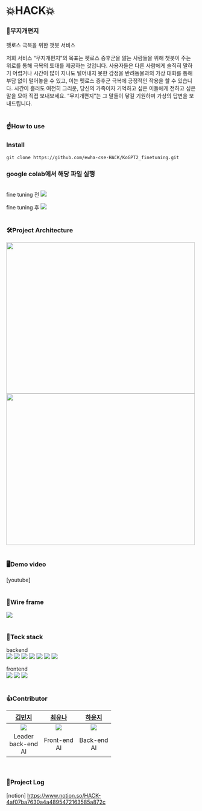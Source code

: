 # 💥HACK💥
### 🌈무지개편지
펫로스 극복을 위한 챗봇 서비스

저희 서비스 “무지개편지”의 목표는 펫로스 증후군을 앓는 사람들을 위해 챗봇이 주는 위로를 통해 극복의 토대를 제공하는 것입니다. 사용자들은 다른 사람에게 솔직히 말하기 어렵거나 시간이 많이 지나도 털어내지 못한 감정을 반려동물과의 가상 대화를 통해 부담 없이 털어놓을 수 있고, 이는 펫로스 증후군 극복에 긍정적인 작용을 할 수 있습니다. 시간이 흘러도 여전히 그리운, 당신의 가족이자 기억하고 싶은 이들에게 전하고 싶은 말을 모아 직접 보내보세요. “무지개편지”는 그 말들이 닿길 기원하며 가상의 답변을 보내드립니다.
<br>
<br>

### ☝️How to use
<h3>Install</h3>

~~~
git clone https://github.com/ewha-cse-HACK/KoGPT2_finetuning.git
~~~
<h3> google colab에서 해당 파일 실행 </h3>
<br>
fine tuning 전
<img src = "https://github.com/ewha-cse-HACK/server_dev/assets/67634926/77049db3-b111-4b99-ac18-a5de9aab8379">

fine tuning 후
<img src = "https://github.com/ewha-cse-HACK/server_dev/assets/67634926/9af26075-b4fb-4110-803e-c26b68be708f">
<br>
<br>

### 🛠️Project Architecture
<img src = "https://github.com/ewha-cse-HACK/server_dev/assets/67634926/e9c95b0d-8170-428d-90e8-a281188d8c74" width = 500 height = 400>
<img src = "https://github.com/ewha-cse-HACK/server_dev/assets/67634926/ddb06cdf-21e6-430b-ae30-e0b0b8f44260" width = 500 height = 400>
<br>
<br>

### 🖥️Demo video
[youtube] 
<br>
<br>

### 🎨Wire frame
<img src = "https://github.com/ewha-cse-HACK/server_dev/assets/67634926/7ae13ccb-6b58-4710-b653-8538ce48a265">
<br>
<br>

### 💪Teck stack
backend <br>
<img src="https://img.shields.io/badge/JAVA-007396?style=for-the-badge&logo=java&logoColor=white"> <img src="https://img.shields.io/badge/spring-6DB33F?style=for-the-badge&logo=spring&logoColor=white"> <img src="https://img.shields.io/badge/spring_boot-6DB33F?style=for-the-badge&logo=spring_boot&logoColor=white"> <img src="https://img.shields.io/badge/nginx-009639?style=for-the-badge&logo=nginx&logoColor=white"> <img src="https://img.shields.io/badge/linux-FCC624?style=for-the-badge&logo=linux&logoColor=black"> <img src="https://img.shields.io/badge/aws-232F3E?style=for-the-badge&logo=aws&logoColor=white"> <img src="https://img.shields.io/badge/mysql-4479A1?style=for-the-badge&logo=mysql&logoColor=white">

frontend <br>
<img src="https://img.shields.io/badge/HTML5-E34F26?style=for-the-badge&logo=HTML5&logoColor=white"/></a> <img src="https://img.shields.io/badge/CSS3-1572B6?style=for-the-badge&logo=CSS3&logoColor=white"/> <img src="https://img.shields.io/badge/Amazon EC2-FF9900?style=for-the-badge&logo=AmazonEC2&logoColor=white"/></a>
<br>
<br>


### 👍Contributor
<table>
  <thead>
    <tr>
        <th align=center><a href="https://github.com/minji1289">김민지</a></td>
        <th align=center><a href="https://github.com/ehvzmf">최유나</a></td>
        <th align=center><a href="https://github.com/yunji118">하윤지</a></td>
    </tr>
  </thead>
    <tr>
        <td align=center><img src = "https://github.com/ewha-cse-HACK/server_dev/assets/67634926/a65400ba-bb73-4cda-98f8-029c4108ea1f"></td>
        <td align=center><img src = "https://github.com/ewha-cse-HACK/server_dev/assets/67634926/c25b45bb-a42a-4359-8b00-85fb916745ef"></td>
        <td align=center><img src = "https://github.com/ewha-cse-HACK/server_dev/assets/67634926/6102194b-87d0-468b-bdcc-0b93a37a35ef"></td>
    </tr>
    <tr>
        <td align=center>Leader<br>back-end<br>AI</td>
        <td align=center>Front-end<br>AI</td>
        <td align=center>Back-end<br>AI</td>
    </tr>
</table>
<br>


### 🦶Project Log
[notion] https://www.notion.so/HACK-4af07ba7630a4a4895472163585a872c
